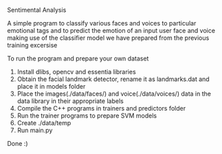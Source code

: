 Sentimental Analysis

A simple program to classify various faces and voices to  particular emotional tags and to predict the emotion of an input user face and voice making use of  the classifier model we have prepared from the previous training excersise

To run the program and prepare your own dataset

1) Install dlibs, opencv and essentia libraries
2) Obtain the facial landmark detector, rename it as landmarks.dat and place it in models folder
3) Place the images(./data/faces/) and voice(./data/voices/) data in the data library in their appropriate labels
4) Compile the C++ programs in trainers and predictors folder
5) Run the trainer programs to prepare SVM models
6) Create ./data/temp
7) Run main.py

Done :)
